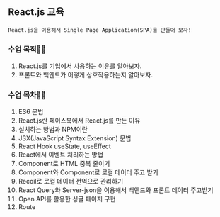 ## React.js 교육
    React.js을 이용해서 Single Page Application(SPA)를 만들어 보자!

### 수업 목적👨‍💻

1. React.js를 기업에서 사용하는 이유를 알아보자.
2. 프론트와 백엔드가 어떻게 상호작용하는지 알아보자.

### 수업 목차🏴‍☠️

1. ES6 문법
2. React.js란 페이스북에서 React.js를 만든 이유
3. 설치하는 방법과 NPM이란
4. JSX(JavaScript Syntax Extension) 문법
5. React Hook useState, useEffect
6. React에서 이벤트 처리하는 방법
7. Component로 HTML 중복 줄이기
8. Component와 Component로 로컬 데이터 주고 받기
9. Recoil로 로컬 데이터 전역으로 관리하기
10. React Query와 Server-json을 이용해서 백엔드와 프론트 데이터 주고받기
11. Open API를 활용한 싱글 페이지 구현
12. Route
